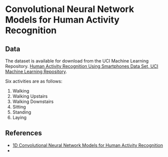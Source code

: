 # Convolutional Neural Network Models for Human Activity Recognition

## Data

The dataset is available for download from the UCI Machine Learning Repository.
[Human Activity Recognition Using Smartphones Data Set, UCI Machine Learning Repository](https://archive.ics.uci.edu/ml/datasets/human+activity+recognition+using+smartphones).

Six activities are as follows:
1. Walking
2. Walking Upstairs
3. Walking Downstairs 
4. Sitting 
5. Standing 
6. Laying

## References

- [1D Convolutional Neural Network Models for Human Activity Recognition](https://machinelearningmastery.com/cnn-models-for-human-activity-recognition-time-series-classification/)
- 